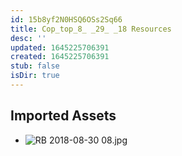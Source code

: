 ```yaml
---
id: 15b8yf2N0HSQ6OSs2Sq66
title: Cop_top_8_ _29_ _18 Resources
desc: ''
updated: 1645225706391
created: 1645225706391
stub: false
isDir: true
---
```

## Imported Assets
- ![RB 2018-08-30 08.jpg](/assets/rb-2018-08-30-08.jpg)
